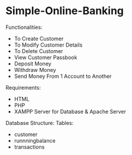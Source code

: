 # Simple-Online-Banking

Functionalities:
- To Create Customer
- To Modify Customer Details
- To Delete Customer
- View Customer Passbook
- Deposit Money 
- Withdraw Money
- Send Money From 1 Account to Another

Requirements:
- HTML
- PHP
- XAMPP Server for Database & Apache Server

Database Structure:
Tables:
- customer
- runnningbalance
- transactions
